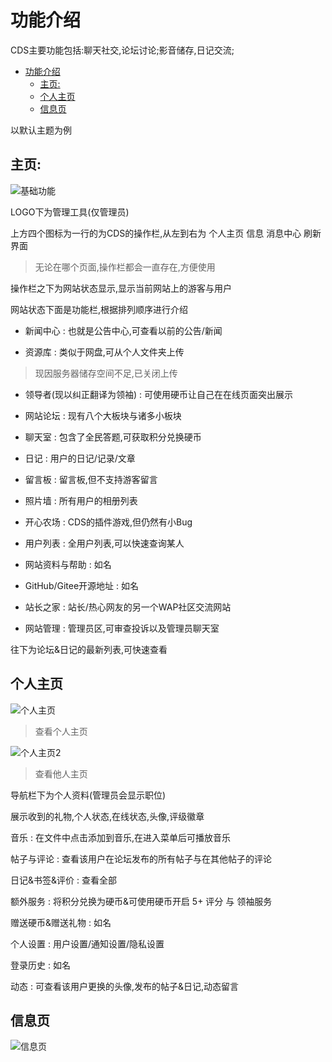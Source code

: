 # 功能介绍

CDS主要功能包括:聊天社交,论坛讨论;影音储存,日记交流;

- [功能介绍](#功能介绍)
  - [主页:](#主页)
  - [个人主页](#个人主页)
  - [信息页](#信息页)



以默认主题为例


## 主页:

![基础功能](/image/%E5%9F%BA%E7%A1%80%E5%8A%9F%E8%83%BD.png)

LOGO下为管理工具(仅管理员)

上方四个图标为一行的为CDS的操作栏,从左到右为 个人主页 信息 消息中心 刷新界面
>无论在哪个页面,操作栏都会一直存在,方便使用

操作栏之下为网站状态显示,显示当前网站上的游客与用户

网站状态下面是功能栏,根据排列顺序进行介绍

 - 新闻中心 : 也就是公告中心,可查看以前的公告/新闻

 - 资源库 : 类似于网盘,可从个人文件夹上传
 >现因服务器储存空间不足,已关闭上传

 - 领导者(现以纠正翻译为领袖) : 可使用硬币让自己在在线页面突出展示

 - 网站论坛 : 现有八个大板块与诸多小板块

 - 聊天室 : 包含了全民答题,可获取积分兑换硬币

 - 日记 : 用户的日记/记录/文章

 - 留言板 : 留言板,但不支持游客留言

 - 照片墙 : 所有用户的相册列表

 - 开心农场 : CDS的插件游戏,但仍然有小Bug

 - 用户列表 : 全用户列表,可以快速查询某人

 - 网站资料与帮助 : 如名

 - GitHub/Gitee开源地址 : 如名

 - 站长之家 : 站长/热心网友的另一个WAP社区交流网站

 - 网站管理 : 管理员区,可审查投诉以及管理员聊天室

 往下为论坛&日记的最新列表,可快速查看

## 个人主页

![个人主页](/image/个人主页.png)
>查看个人主页

![个人主页2](/image/个人主页2.png)
>查看他人主页

导航栏下为个人资料(管理员会显示职位)

展示收到的礼物,个人状态,在线状态,头像,评级徽章

音乐 : 在文件中点击添加到音乐,在进入菜单后可播放音乐

帖子与评论 : 查看该用户在论坛发布的所有帖子与在其他帖子的评论

日记&书签&评价 : 查看全部

额外服务 : 将积分兑换为硬币&可使用硬币开启 5+ 评分 与 领袖服务

赠送硬币&赠送礼物 : 如名

个人设置 : 用户设置/通知设置/隐私设置

登录历史 : 如名

动态 : 可查看该用户更换的头像,发布的帖子&日记,动态留言

## 信息页

![信息页](../../image/信息页.png)

